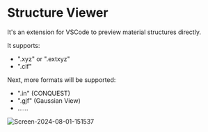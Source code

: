 # Structure Viewer

It's an extension for VSCode to preview material structures directly.

It supports:

- ".xyz" or ".extxyz"
- ".cif"

Next, more formats will be supported:

- ".in" (CONQUEST)
- ".gjf" (Gaussian View)
- ......

![Screen-2024-08-01-151537](https://github.com/user-attachments/assets/a642a717-a310-4b8b-84bb-ff2d05f425e7)

